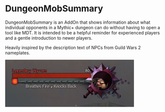 # DungeonMobSummary

DungeonMobSummary is an AddOn that shows information about what individual opponents in a Mythic+ dungeon can do without having to open a tool like MDT. It is intended to be a helpful reminder for experienced players and a gentle introduction to newer players.

Heavily inspired by the description text of NPCs from Guild Wars 2 nameplates.

![The nameplate for the Legendary Wyvern, with a description of the abilities it casts underneath: Breathes Fire and Knocks Back](./docs/LegendaryWyvern.jpg)
